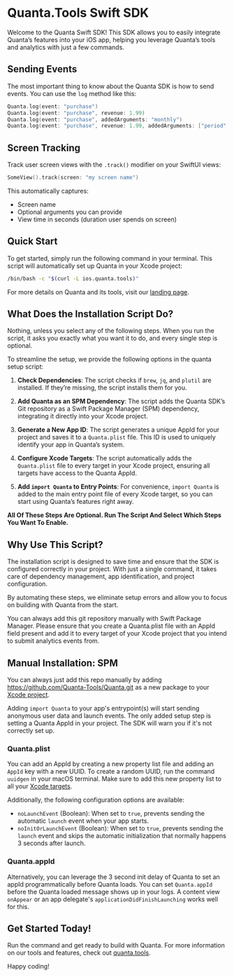 # Quanta.Tools Swift SDK

Welcome to the Quanta Swift SDK! This SDK allows you to easily integrate Quanta’s features into your iOS app, helping you leverage Quanta’s tools and analytics with just a few commands.

## Sending Events

The most important thing to know about the Quanta SDK is how to send events. You can use the `log` method like this:

```swift
Quanta.log(event: "purchase")
Quanta.log(event: "purchase", revenue: 1.99)
Quanta.log(event: "purchase", addedArguments: "monthly")
Quanta.log(event: "purchase", revenue: 1.99, addedArguments: ["period": "monthly"])
```

## Screen Tracking

Track user screen views with the `.track()` modifier on your SwiftUI views:

```swift
SomeView().track(screen: "my screen name")
```

This automatically captures:

- Screen name
- Optional arguments you can provide
- View time in seconds (duration user spends on screen)

## Quick Start

To get started, simply run the following command in your terminal. This script will automatically set up Quanta in your Xcode project:

```bash
/bin/bash -c "$(curl -L ios.quanta.tools)"
```

For more details on Quanta and its tools, visit our [landing page](https://quanta.tools).

## What Does the Installation Script Do?

Nothing, unless you select any of the following steps. When you run the script, it asks you exactly what you want it to do, and every single step is optional.

To streamline the setup, we provide the following options in the quanta setup script:

1. **Check Dependencies**: The script checks if `brew`, `jq`, and `plutil` are installed. If they’re missing, the script installs them for you.

2. **Add Quanta as an SPM Dependency**: The script adds the Quanta SDK’s Git repository as a Swift Package Manager (SPM) dependency, integrating it directly into your Xcode project.

3. **Generate a New App ID**: The script generates a unique AppId for your project and saves it to a `Quanta.plist` file. This ID is used to uniquely identify your app in Quanta’s system.

4. **Configure Xcode Targets**: The script automatically adds the `Quanta.plist` file to every target in your Xcode project, ensuring all targets have access to the Quanta AppId.

5. **Add `import Quanta` to Entry Points**: For convenience, `import Quanta` is added to the main entry point file of every Xcode target, so you can start using Quanta’s features right away.

**All Of These Steps Are Optional. Run The Script And Select Which Steps You Want To Enable.**

## Why Use This Script?

The installation script is designed to save time and ensure that the SDK is configured correctly in your project. With just a single command, it takes care of dependency management, app identification, and project configuration.

By automating these steps, we eliminate setup errors and allow you to focus on building with Quanta from the start.

You can always add this git repository manually with Swift Package Manager. Please ensure that you create a Quanta.plist file with an AppId field present and add it to every target of your Xcode project that you intend to submit analytics events from.

## Manual Installation: SPM

You can always just add this repo manually by adding https://github.com/Quanta-Tools/Quanta.git as a new package to your [Xcode project](https://developer.apple.com/documentation/xcode/adding-package-dependencies-to-your-app).

Adding `import Quanta` to your app's entrypoint(s) will start sending anonymous user data and launch events. The only added setup step is setting a Quanta AppId in your project. The SDK will warn you if it's not correctly set up.

### Quanta.plist

You can add an AppId by creating a new property list file and adding an `AppId` key with a new UUID. To create a random UUID, run the command `uuidgen` in your macOS terminal. Make sure to add this new property list to all your [Xcode targets](/add-plist.md).

Additionally, the following configuration options are available:

- `noLaunchEvent` (Boolean): When set to `true`, prevents sending the automatic `launch` event when your app starts.
- `noInitOrLaunchEvent` (Boolean): When set to `true`, prevents sending the `launch` event and skips the automatic initialization that normally happens 3 seconds after launch.

### Quanta.appId

Alternatively, you can leverage the 3 second init delay of Quanta to set an appId programmatically before Quanta loads. You can set `Quanta.appId` before the Quanta loaded message shows up in your logs. A content view `onAppear` or an app delegate's `applicationDidFinishLaunching` works well for this.

## Get Started Today!

Run the command and get ready to build with Quanta. For more information on our tools and features, check out [quanta.tools](https://quanta.tools).

Happy coding!

